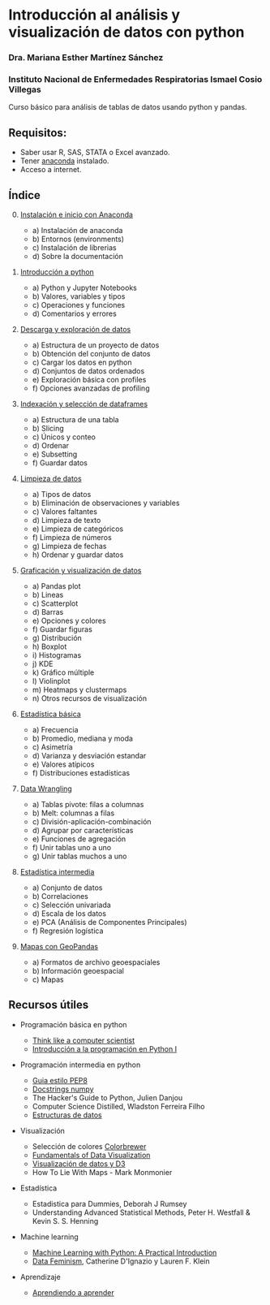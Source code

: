 # Introducción al análisis y visualización de datos con python
### Dra. Mariana Esther Martínez Sánchez
### Instituto Nacional de Enfermedades Respiratorias Ismael Cosio Villegas

Curso básico para análisis de tablas de datos usando python y pandas.



## Requisitos:
* Saber usar R, SAS, STATA o Excel avanzado.
* Tener [anaconda](https://www.anaconda.com/distribution/) instalado.
* Acceso a internet.


## Índice

0. [Instalación e inicio con Anaconda](./CP0-Instalacion.md)
    - a) Instalación de anaconda
    - b) Entornos (environments)
    - c) Instalación de librerias
    - d) Sobre la documentación

1. [Introducción a python](./CP1-Introduccion.ipynb)
    - a) Python y Jupyter Notebooks
    - b) Valores, variables y tipos
    - c) Operaciones y funciones
    - d) Comentarios y errores

2. [Descarga y exploración de datos](./CP2-Exploracion.ipynb)
    - a) Estructura de un proyecto de datos
    - b) Obtención del conjunto de datos
    - c) Cargar los datos en python
    - d) Conjuntos de datos ordenados
    - e) Exploración básica con profiles
    - f) Opciones avanzadas de profiling

3. [Indexación y selección de dataframes](./CP3-Seleccion.ipynb)
    - a) Estructura de una tabla 
    - b) Slicing
    - c) Únicos y conteo
    - d) Ordenar
    - e) Subsetting
    - f) Guardar datos

4. [Limpieza de datos](./CP4-Limpieza.ipynb)
    - a) Tipos de datos
    - b) Eliminación de observaciones y variables
    - c) Valores faltantes
    - d) Limpieza de texto
    - e) Limpieza de categóricos
    - f) Limpieza de números
    - g) Limpieza de fechas
    - h) Ordenar y guardar datos

5. [Graficación y visualización de datos](./CP5-Graficas.ipynb)
    - a) Pandas plot
    - b) Lineas
    - c) Scatterplot
    - d) Barras
    - e) Opciones y colores
    - f) Guardar figuras
    - g) Distribución
    - h) Boxplot
    - i) Histogramas
    - j) KDE
    - k) Gráfico múltiple 
    - l) Violinplot
    - m) Heatmaps y clustermaps
    - n) Otros recursos de visualización

6. [Estadística básica](./CP6-Estadistica.ipynb)
    - a) Frecuencia
    - b) Promedio, mediana y moda
    - c) Asimetría
    - d) Varianza y desviación estandar
    - e) Valores atípicos
    - f) Distribuciones estadísticas

7. [Data Wrangling](./CP7-Wrangling.ipynb)
    - a) Tablas pivote: filas a columnas
    - b) Melt: columnas a filas
    - c) División-aplicación-combinación
    - d) Agrupar por características
    - e) Funciones de agregación
    - f) Unir tablas uno a uno
    - g) Unir tablas muchos a uno

8. [Estadística intermedia](./CP8-CorrelacionPCA.ipynb)
    - a) Conjunto de datos
    - b) Correlaciones
    - c) Selección univariada
    - d) Escala de los datos
    - e) PCA (Análisis de Componentes Principales)
    - f) Regresión logística


9. [Mapas con GeoPandas](./CP9_Mapas.ipynb)
    - a) Formatos de archivo geoespaciales
    - b) Información geoespacial 
    - c) Mapas



## Recursos útiles
* Programación básica en python
    * [Think like a computer scientist](https://greenteapress.com/wp/think-python/)
    * [Introducción a la programación en Python I]( https://www.coursera.org/learn/aprendiendo-programar-python)

* Programación intermedia en python
    * [Guia estilo PEP8](https://pep8.org/)
    * [Docstrings numpy](https://sphinxcontrib-napoleon.readthedocs.io/en/latest/example_numpy.html)
    * The Hacker's Guide to Python, Julien Danjou
    * Computer Science Distilled, Wladston Ferreira Filho
    * [Estructuras de datos](https://classroom.udacity.com/courses/ud513)

* Visualización
    * Selección de colores [Colorbrewer](http://colorbrewer2.org/)
    * [Fundamentals of Data Visualization](https://serialmentor.com/dataviz/)
    * [Visualización de datos y D3](https://classroom.udacity.com/courses/ud507)
    * How To Lie With Maps - Mark Monmonier 

* Estadística
    * Estadistica para Dummies, Deborah J Rumsey
    * Understanding Advanced Statistical Methods,  Peter H. Westfall & Kevin S. S. Henning

* Machine learning
    * [Machine Learning with Python: A Practical Introduction](https://www.edx.org/course/machine-learning-with-python-a-practical-introduct)
    * [Data Feminism](https://data-feminism.mitpress.mit.edu/), Catherine D'Ignazio y Lauren F. Klein 

* Aprendizaje 
    * [Aprendiendo a aprender](https://www.coursera.org/learn/learning-how-to-learn)
